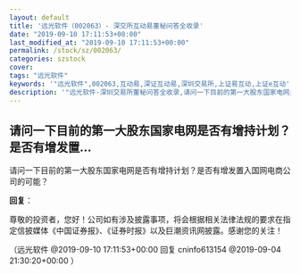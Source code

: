 ```yaml
---
layout: default
title: '远光软件（002063）- 深交所互动易董秘问答全收录'
date: "2019-09-10 17:11:53+00:00"
last_modified_at: "2019-09-10 17:11:53+00:00"
permalink: /stock/sz/002063/
categories: szstock
cover: 
tags: "远光软件"
keywords: '"远光软件",002063,互动易,深证互动易,深圳交易所,上证易互动,上证e互动'
description: '"远光软件-深圳交易所董秘问答全收录,请问一下目前的第一大股东国家电网是否有增持计划？是否有增发置入国网电商公司的可能？"'
---
```


## 请问一下目前的第一大股东国家电网是否有增持计划？是否有增发置...

请问一下目前的第一大股东国家电网是否有增持计划？是否有增发置入国网电商公司的可能？

**回复**：

尊敬的投资者，您好！公司如有涉及披露事项，将会根据相关法律法规的要求在指定信披媒体《中国证券报》、《证券时报》以及巨潮资讯网披露。感谢您的关注！ 

（远光软件  @2019-09-10 17:11:53+00:00 回复 cninfo613154  @2019-09-04 21:30:20+00:00 ）

